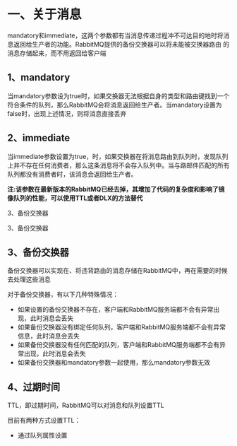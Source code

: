 # 一、关于消息

mandatory和immediate，这两个参数都有当消息传递过程冲不可达目的地时将消息返回给生产者的功能。RabbitMQ提供的备份交换器可以将未能被交换器路由 的消息存储起来，而不用返回给客户端

## 1、mandatory

当mandatory参数设为true时，如果交换器无法根据自身的类型和路由键找到一个符合条件的队列，那么RabbitMQ会将消息返回给生产者。当mandatory设置为false时，出现上述情况，则将消息直接丢弃

## 2、immediate

当immediate参数设置为true，时，如果交换器在将消息路由到队列时，发现队列上并不存在任何消费者，那么这条消息将不会存入队列中。当与路邮件匹配的所有队列都没有消费者时，该消息会返回给生产者。

**注:该参数在最新版本的RabbitMQ已经去掉，其增加了代码的复杂度和影响了镜像队列的性能，可以使用TTL或者DLX的方法替代**

3、备份交换器

3、备份交换器









## 3、备份交换器

备份交换器可以实现在、将违背路由的消息存储在RabbitMQ中，再在需要的时候去处理这些消息

对于备份交换器，有以下几种特殊情况：

- 如果设置的备份交换器不存在，客户端和RabbitMQ服务端都不会有异常出现，此时消息会丢失
- 如果备份交换器没有绑定任何队列，客户端和RabbitMQ服务端都不会有异常信息，此时消息会丢失
- 如果备份交换器没有任何匹配的队列，客户端和RabbitMQ服务端都不会有异常出现，此时消息会丢失
- 如果备份交换器和mandatory参数一起使用，那么mandatory参数无效

## 4、过期时间

TTL，即过期时间，RabbitMQ可以对消息和队列设置TTL

目前有两种方式设置TTL：

- 通过队列属性设置